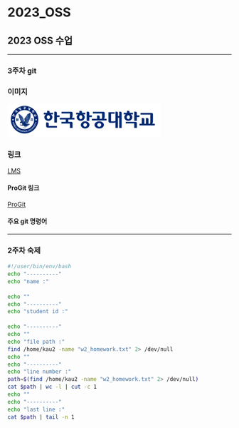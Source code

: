# 2023_OSS
## 2023 OSS 수업
-----
### 3주차 git
### 이미지
![Alt text](/img/kau/kau.png)
### 링크
[LMS](https://lms.kau.ac.kr/login.php)
#### ProGit 링크
[ProGit](https://git-scm.com/book/ko/v2)
#### 주요 git 명령어

-----
### 2주차 숙제
```bash
#!/user/bin/env/bash
echo "----------"
echo "name :"

echo ""
echo "----------"
echo "student id :"

echo "----------"
echo ""
echo "file path :"
find /home/kau2 -name "w2_homework.txt" 2> /dev/null
echo ""
echo "----------"
echo "line number :"
path=$(find /home/kau2 -name "w2_homework.txt" 2> /dev/null)
cat $path | wc -l | cut -c 1
echo ""
echo "----------"
echo "last line :"
cat $path | tail -n 1
```

